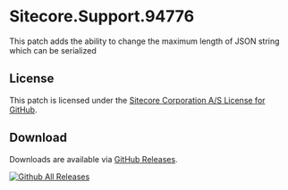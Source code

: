 # Sitecore.Support.94776
This patch adds the ability to change the maximum length of JSON string which can be serialized

## License  
This patch is licensed under the [Sitecore Corporation A/S License for GitHub](https://github.com/sitecoresupport/Sitecore.Support.94776/blob/master/LICENSE).  

## Download  
Downloads are available via [GitHub Releases](https://github.com/sitecoresupport/Sitecore.Support.94776/releases).  

[![Github All Releases](https://img.shields.io/github/downloads/SitecoreSupport/Sitecore.Support.94776/total.svg)](https://github.com/SitecoreSupport/Sitecore.Support.94776/releases)
